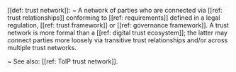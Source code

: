[[def: trust network]]:
~ A network of parties who are connected via [[ref: trust relationships]] conforming to [[ref: requirements]] defined in a legal regulation, [[ref: trust framework]] or [[ref: governance framework]]. A trust network is more formal than a [[ref: digital trust ecosystem]]; the latter may connect parties more loosely via transitive trust relationships and/or across multiple trust networks.

~ See also: [[ref: ToIP trust network]].


